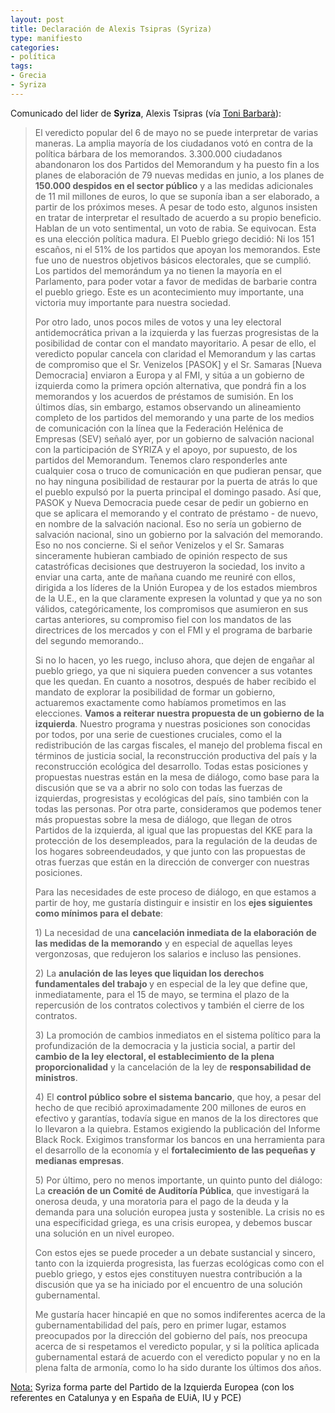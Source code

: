```yaml
---
layout: post
title: Declaración de Alexis Tsipras (Syriza)
type: manifiesto
categories:
- política
tags:
- Grecia
- Syriza
---
```

<p>Comunicado del lider de <strong>Syriza</strong>, Alexis Tsipras (vía <a href="http://bloclaratera.blogspot.com.es/2012/05/declaracion-del-presidente-del-grupo.html">Toni Barbarà</a>):</p>
<blockquote><p>El veredicto popular del 6 de mayo no se puede interpretar de varias maneras. La amplia mayoría de los ciudadanos votó en contra de la política bárbara de los memorandos. 3.300.000 ciudadanos abandonaron los dos Partidos del Memorandum y ha puesto fin a los planes de elaboración de 79 nuevas medidas en junio, a los planes de <strong>150.000 despidos en el sector público</strong> y a las medidas adicionales de 11 mil millones de euros, lo que se suponía iban a ser elaborado, a partir de los próximos meses. A pesar de todo esto, algunos insisten en tratar de interpretar el resultado de acuerdo a su propio beneficio. Hablan de un voto sentimental, un voto de rabia. Se equivocan. Esta es una elección política madura. El Pueblo griego decidió: Ni los 151 escaños, ni el 51% de los partidos que apoyan los memorandos. Este fue uno de nuestros objetivos básicos electorales, que se cumplió. Los partidos del memorándum ya no tienen la mayoría en el Parlamento, para poder votar a favor de medidas de barbarie contra el pueblo griego. Este es un acontecimiento muy importante, una victoria muy importante para nuestra sociedad.</p>
<p>Por otro lado, unos pocos miles de votos y una ley electoral antidemocrática privan a la izquierda y las fuerzas progresistas de la posibilidad de contar con el mandato mayoritario. A pesar de ello, el veredicto popular cancela con claridad el Memorandum y las cartas de compromiso que el Sr. Venizelos [PASOK] y el Sr. Samaras [Nueva Democracia] enviaron a Europa y al FMI, y sitúa a un gobierno de izquierda como la primera opción alternativa, que pondrá fin a los memorandos y los acuerdos de préstamos de sumisión. En los últimos días, sin embargo, estamos observando un alineamiento completo de los partidos del memorando y una parte de los medios de comunicación con la línea que la Federación Helénica de Empresas (SEV) señaló ayer, por un gobierno de salvación nacional con la participación de SYRIZA y el apoyo, por supuesto, de los partidos del Memorandum. Tenemos claro responderles ante cualquier cosa o truco de comunicación en que pudieran pensar, que no hay ninguna posibilidad de restaurar por la puerta de atrás lo que el pueblo expulsó por la puerta principal el domingo pasado. Así que, PASOK y Nueva Democracia puede cesar de pedir un gobierno en que se aplicara el memorando y el contrato de préstamo - de nuevo, en nombre de la salvación nacional. Eso no sería un gobierno de salvación nacional, sino un gobierno por la salvación del memorando. Eso no nos concierne. Si el señor Venizelos y el Sr. Samaras sinceramente hubieran cambiado de opinión respecto de sus catastróficas decisiones que destruyeron la sociedad, los invito a enviar una carta, ante de mañana cuando me reuniré con ellos, dirigida a los líderes de la Unión Europea y de los estados miembros de la U.E., en la que claramente expresen la voluntad y que ya no son válidos, categóricamente, los compromisos que asumieron en sus cartas anteriores, su compromiso fiel con los mandatos de las directrices de los mercados y con el FMI y el programa de barbarie del segundo memorando..</p>
<p>Si no lo hacen, yo les ruego, incluso ahora, que dejen de engañar al pueblo griego, ya que ni siquiera pueden convencer a sus votantes que les quedan. En cuanto a nosotros, después de haber recibido el mandato de explorar la posibilidad de formar un gobierno, actuaremos exactamente como habíamos prometimos en las elecciones. <strong>Vamos a reiterar nuestra propuesta de un gobierno de la izquierda</strong>. Nuestro programa y nuestras posiciones son conocidas por todos, por una serie de cuestiones cruciales, como el la redistribución de las cargas fiscales, el manejo del problema fiscal en términos de justicia social, la reconstrucción productiva del país y la reconstrucción ecológica del desarrollo. Todas estas posiciones y propuestas nuestras están en la mesa de diálogo, como base para la discusión que se va a abrir no solo con todas las fuerzas de izquierdas, progresistas y ecológicas del país, sino también con la todas las personas. Por otra parte, consideramos que podemos tener más propuestas sobre la mesa de diálogo, que llegan de otros Partidos de la izquierda, al igual que las propuestas del KKE para la protección de los desempleados, para la regulación de la deudas de los hogares sobreendeudados, y que junto con las propuestas de otras fuerzas que están en la dirección de converger con nuestras posiciones.</p>
<p>Para las necesidades de este proceso de diálogo, en que estamos a partir de hoy, me gustaría distinguir e insistir en los <strong>ejes siguientes como mínimos para el debate</strong>:</p>
<p>1) La necesidad de una <strong>cancelación inmediata de la elaboración de las medidas de la memorando</strong> y en especial de aquellas leyes vergonzosas, que redujeron los salarios e incluso las pensiones.</p>
<p>2) La <strong>anulación de las leyes que liquidan los derechos fundamentales del trabajo </strong>y en especial de la ley que define que, inmediatamente, para el 15 de mayo, se termina el plazo de la repercusión de los contratos colectivos y también el cierre de los contratos.</p>
<p>3) La promoción de cambios inmediatos en el sistema político para la profundización de la democracia y la justicia social, a partir del <strong>cambio de la ley electoral, el establecimiento de la plena proporcionalidad</strong> y la cancelación de la ley de <strong>responsabilidad de ministros</strong>.</p>
<p>4) El <strong>control público sobre el sistema bancario</strong>, que hoy, a pesar del hecho de que recibió aproximadamente 200 millones de euros en efectivo y garantías, todavía sigue en manos de la los directores que lo llevaron a la quiebra. Estamos exigiendo la publicación del Informe Black Rock. Exigimos transformar los bancos en una herramienta para el desarrollo de la economía y el <strong>fortalecimiento de las pequeñas y medianas empresas</strong>.</p>
<p>5) Por último, pero no menos importante, un quinto punto del diálogo: La <strong>creación de un Comité de Auditoría Pública</strong>, que investigará la onerosa deuda, y una moratoria para el pago de la deuda y la demanda para una solución europea justa y sostenible. La crisis no es una especificidad griega, es una crisis europea, y debemos buscar una solución en un nivel europeo.</p>
<p>Con estos ejes se puede proceder a un debate sustancial y sincero, tanto con la izquierda progresista, las fuerzas ecológicas como con el pueblo griego, y estos ejes constituyen nuestra contribución a la discusión que ya se ha iniciado por el encuentro de una solución gubernamental.</p>
<p>Me gustaría hacer hincapié en que no somos indiferentes acerca de la gubernamentabilidad del país, pero en primer lugar, estamos preocupados por la dirección del gobierno del país, nos preocupa acerca de si respetamos el veredicto popular, y si la política aplicada gubernamental estará de acuerdo con el veredicto popular y no en la plena falta de armonía, como lo ha sido durante los últimos dos años.</p></blockquote>
<p><span style="text-decoration: underline;">Nota:</span> Syriza forma parte del Partido de la Izquierda Europea (con los referentes en Catalunya y en España de EUiA, IU y PCE)</p>
